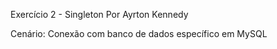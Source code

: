 
Exercício 2 - Singleton
Por Ayrton Kennedy


Cenário: Conexão com banco de dados específico em MySQL